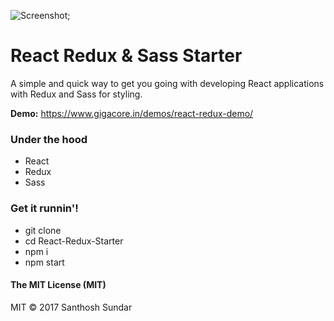 ![Screenshot](https://image.ibb.co/dQ1fmb/react_redux_sass.jpg);

# React Redux & Sass Starter
A simple and quick way to get you going with developing React applications with Redux and Sass for styling. 

**Demo:** https://www.gigacore.in/demos/react-redux-demo/

### Under the hood
* React
* Redux
* Sass

### Get it runnin'!
* git clone
* cd React-Redux-Starter
* npm i
* npm start

#### The MIT License (MIT)
MIT © 2017 Santhosh Sundar